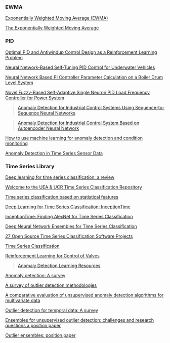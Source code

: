 ### EWMA
[Exponentially Weighted Moving Average (EWMA)](https://corporatefinanceinstitute.com/resources/knowledge/trading-investing/exponentially-weighted-moving-average-ewma/)

[The Exponentially Weighted Moving Average](https://github.com/sipocz/timeSeries/blob/d62520f93f9a5812b3f0f57d615144fb69ed99f6/papers/ewma_tutorial.pdf)

### PID
[Optimal PID and Antiwindup Control Design as a Reinforcement Learning Problem](https://arxiv.org/pdf/2005.04539.pdf)

[Neural Network-Based Self-Tuning PID Control for Underwater Vehicles](https://www.ncbi.nlm.nih.gov/pmc/articles/PMC5038707/)

[Neural Network Based PI Controller Parameter Calculation on a Boiler Drum Level System](https://core.ac.uk/download/pdf/81981373.pdf)

[Novel Fuzzy-Based Self-Adaptive Single Neuron PID Load Frequency Controller for Power System](https://sciendo.com/pdf/10.2478/pead-2019-0002)

> [Anomaly Detection for Industrial Control Systems Using Sequence-to-Sequence Neural Networks](https://arxiv.org/pdf/1911.04831.pdf)

> [Anomaly Detection for Industrial Control System Based on Autoencoder Neural Network](https://downloads.hindawi.com/journals/wcmc/2020/8897926.pdf)

[How to use machine learning for anomaly detection and condition monitoring](https://towardsdatascience.com/how-to-use-machine-learning-for-anomaly-detection-and-condition-monitoring-6742f82900d7)

[Anomaly Detection in Time Series Sensor Data](https://towardsdatascience.com/anomaly-detection-in-time-series-sensor-data-86fd52e62538)

### Time Series Library

[Deep learning for time series classification: a review](https://github.com/sipocz/timeSeries/blob/ce3c7c1c6aff211c1000967d92de1b09a642877c/1809.04356.pdf)

[Welcome to the UEA & UCR Time Series Classification Repository](http://timeseriesclassification.com/)

[Time series classification based on statistical features](https://jwcn-eurasipjournals.springeropen.com/articles/10.1186/s13638-020-1661-4)

[Deep Learning for Time Series Classification: InceptionTime](https://vasilis-stylianou.github.io/DL_for_TSC/)

[InceptionTime: Finding AlexNet for Time Series Classification](https://arxiv.org/pdf/1909.04939.pdf)

[Deep Neural Network Ensembles for Time Series Classification](https://arxiv.org/pdf/1903.06602.pdf)

[27 Open Source Time Series Classification Software Projects](https://opensourcelibs.com/libs/time-series-classification)

[Time Series Classification](https://paperswithcode.com/task/time-series-classification/latest?page=2)

[Reinforcement Learning for Control of Valves](https://paperswithcode.com/paper/reinforcement-learning-for-control-of-valves)

> [Anomaly Detection Learning Resources](https://github.com/yzhao062/anomaly-detection-resources)


[Anomaly detection: A survey ]( https://www.vs.inf.ethz.ch/edu/HS2011/CPS/papers/chandola09_anomaly-detection-survey.pdf)

[A survey of outlier detection methodologies ]( https://www-users.cs.york.ac.uk/vicky/myPapers/Hodge+Austin_OutlierDetection_AIRE381.pdf)

[A comparative evaluation of unsupervised anomaly detection algorithms for multivariate data ]( http://journals.plos.org/plosone/article/file?id=10.1371/journal.pone.0152173&type=printable)

[Outlier detection for temporal data: A survey ]( https://pdfs.semanticscholar.org/18d1/714870fb989f32b4311892e8765f00f7098f.pdf)

[Ensembles for unsupervised outlier detection: challenges and research questions a position paper ](http://www.kdd.org/exploration_files/V15-01-02-Zimek.pdf)

[Outlier ensembles: position paper](https://pdfs.semanticscholar.org/841e/ce7c3812bbf799c99c84c064bbcf77916ba9.pdf)
